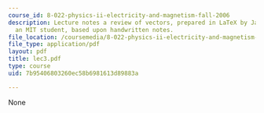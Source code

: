 ```yaml
---
course_id: 8-022-physics-ii-electricity-and-magnetism-fall-2006
description: Lecture notes a review of vectors, prepared in LaTeX by James Silva,
  an MIT student, based upon handwritten notes.
file_location: /coursemedia/8-022-physics-ii-electricity-and-magnetism-fall-2006/7b95406803260ec58b6981613d89883a_lec3.pdf
file_type: application/pdf
layout: pdf
title: lec3.pdf
type: course
uid: 7b95406803260ec58b6981613d89883a

---
```

None